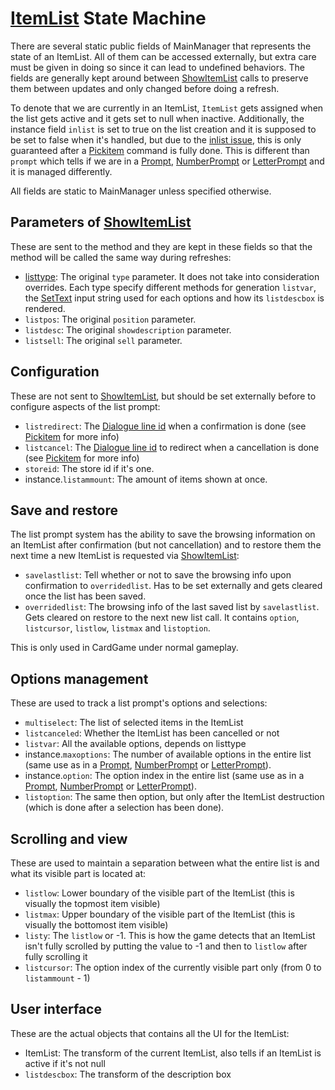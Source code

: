 # [ItemList](ItemList.md) State Machine

There are several static public fields of MainManager that represents the state of an ItemList. All of them can be accessed externally, but extra care must be given in doing so since it can lead to undefined behaviors. The fields are generally kept around between [ShowItemList](ShowItemList.md) calls to preserve them between updates and only changed before doing a refresh.

To denote that we are currently in an ItemList, `ItemList` gets assigned when the list gets active and it gets set to null when inactive. Additionally, the instance field `inlist` is set to true on the list creation and it is supposed to be set to false when it's handled, but due to the [inlist issue](inlist%20issue.md), this is only guaranteed after a [Pickitem](../SetText/Individual%20commands/Pickitem.md) command is fully done. This is different than `prompt` which tells if we are in a [Prompt](../SetText/Individual%20commands/Prompt.md), [NumberPrompt](../SetText/Individual%20commands/NumberPrompt.md) or [LetterPrompt](../SetText/Individual%20commands/LetterPrompt.md) and it is managed differently.

All fields are static to MainManager unless specified otherwise.

## Parameters of [ShowItemList](ShowItemList.md)

These are sent to the method and they are kept in these fields so that the method will be called the same way during refreshes:

* [listtype](listtype.md): The original `type` parameter. It does not take into consideration overrides. Each type specify different methods for generation `listvar`, the [SetText](../SetText/SetText.md) input string used for each options and how its `listdescbox` is rendered.
* `listpos`: The original `position` parameter.
* `listdesc`: The original `showdescription` parameter.
* `listsell`: The original `sell` parameter.

## Configuration

These are not sent to [ShowItemList](ShowItemList.md), but should be set externally before to configure aspects of the list prompt:

* `listredirect`: The [Dialogue line id](../SetText/Common%20commands%20id%20schemes/Dialogue%20line%20id.md) when a confirmation is done (see [Pickitem](../SetText/Individual%20commands/Pickitem.md) for more info)
* `listcancel`: The [Dialogue line id](../SetText/Common%20commands%20id%20schemes/Dialogue%20line%20id.md) to redirect when a cancellation is done (see [Pickitem](../SetText/Individual%20commands/Pickitem.md) for more info)
* `storeid`: The store id if it's one.
* instance.`listammount`: The amount of items shown at once.

## Save and restore

The list prompt system has the ability to save the browsing information on an ItemList after confirmation (but not cancellation) and to restore them the next time a new ItemList is requested via [ShowItemList](ShowItemList.md):

* `savelastlist`: Tell whether or not to save the browsing info upon confirmation to `overridedlist`. Has to be set externally and gets cleared once the list has been saved.
* `overridedlist`: The browsing info of the last saved list by `savelastlist`. Gets cleared on restore to the next new list call. It contains `option`, `listcursor`, `listlow`, `listmax` and `listoption`.

This is only used in CardGame under normal gameplay.

## Options management

These are used to track a list prompt's options and selections:

* `multiselect`: The list of selected items in the ItemList
* `listcanceled`: Whether the ItemList has been cancelled or not
* `listvar`: All the available options, depends on listtype
* instance.`maxoptions`: The number of available options in the entire list (same use as in a [Prompt](../SetText/Individual%20commands/Prompt.md), [NumberPrompt](../SetText/Individual%20commands/NumberPrompt.md) or [LetterPrompt](../SetText/Individual%20commands/LetterPrompt.md)).
* instance.`option`: The option index in the entire list (same use as in a [Prompt](../SetText/Individual%20commands/Prompt.md), [NumberPrompt](../SetText/Individual%20commands/NumberPrompt.md) or [LetterPrompt](../SetText/Individual%20commands/LetterPrompt.md)).
* `listoption`: The same then option, but only after the ItemList destruction (which is done after a selection has been done).

## Scrolling and view

These are used to maintain a separation between what the entire list is and what its visible part is located at:

* `listlow`: Lower boundary of the visible part of the ItemList (this is visually the topmost item visible)
* `listmax`: Upper boundary of the visible part of the ItemList (this is visually the bottomost item visible)
* `listy`: The `listlow` or -1. This is how the game detects that an ItemList isn't fully scrolled by putting the value to -1 and then to `listlow` after fully scrolling it
* `listcursor`: The option index of the currently visible part only (from 0 to `listammount` - 1)

## User interface

These are the actual objects that contains all the UI for the ItemList:

* ItemList: The transform of the current ItemList, also tells if an ItemList is active if it's not null
* `listdescbox`: The transform of the description box
